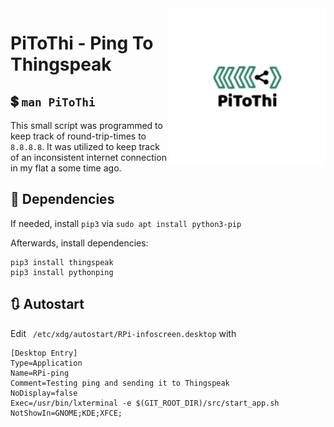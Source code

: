 <img align="right" height="250" alt="Schubi93" src="misc/PiToThi.png"/>

# PiToThi - Ping To Thingspeak

## :heavy_dollar_sign: `man PiToThi`

This small script was programmed to keep track of round-trip-times to `8.8.8.8`.
It was utilized to keep track of an inconsistent internet connection in my flat a some time ago.

## :page_facing_up: Dependencies

If needed, install `pip3` via `sudo apt install python3-pip`

Afterwards, install dependencies:

```shell
pip3 install thingspeak
pip3 install pythonping
```

## :arrows_clockwise: Autostart

Edit ` /etc/xdg/autostart/RPi-infoscreen.desktop` with

```
[Desktop Entry]
Type=Application
Name=RPi-ping
Comment=Testing ping and sending it to Thingspeak
NoDisplay=false
Exec=/usr/bin/lxterminal -e $(GIT_ROOT_DIR)/src/start_app.sh
NotShowIn=GNOME;KDE;XFCE;
```
